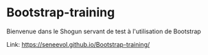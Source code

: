 # Bootstrap-training

Bienvenue dans le Shogun servant de test à l'utilisation de Bootstrap

Link: https://seneevol.github.io/Bootstrap-training/
